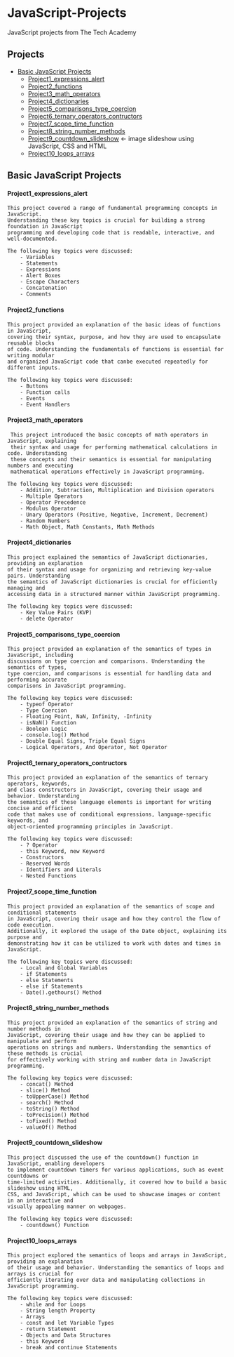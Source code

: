 # JavaScript-Projects
 JavaScript projects from The Tech Academy
## **Projects**
 - [Basic JavaScript Projects](#Basic-JavaScript-Projects)
   - [Project1_expressions_alert](#Project1_expressions_alert)
   - [Project2_functions](#Project2_functions)
   - [Project3_math_operators](#Project3_math_operators)
   - [Project4_dictionaries](#Project4_dictionaries)
   - [Project5_comparisons_type_coercion](#Project5_comparisons_type_coercion)
   - [Project6_ternary_operators_contructors](#Project6_ternary_operators_contructors)
   - [Project7_scope_time_function](#Project7_scope_time_function)
   - [Project8_string_number_methods](#Project8_string_number_methods)
   - [Project9_countdown_slideshow](#Project9_countdown_slideshow) <- image slideshow using JavaScript, CSS and HTML
   - [Project10_loops_arrays](#Project10_loops_arrays)


## **Basic JavaScript Projects** 

#### **Project1_expressions_alert**

    This project covered a range of fundamental programming concepts in JavaScript. 
    Understanding these key topics is crucial for building a strong foundation in JavaScript 
    programming and developing code that is readable, interactive, and well-documented. 

    The following key topics were discussed: 
        - Variables
        - Statements
        - Expressions
        - Alert Boxes
        - Escape Characters 
        - Concatenation
        - Comments

#### **Project2_functions**

    This project provided an explanation of the basic ideas of functions in JavaScript, 
    covering their syntax, purpose, and how they are used to encapsulate reusable blocks 
    of code. Understanding the fundamentals of functions is essential for writing modular 
    and organized JavaScript code that canbe executed repeatedly for different inputs. 

    The following key topics were discussed: 
        - Buttons
        - Function calls
        - Events
        - Event Handlers

#### **Project3_math_operators**

     This project introduced the basic concepts of math operators in JavaScript, explaining 
     their syntax and usage for performing mathematical calculations in code. Understanding 
     these concepts and their semantics is essential for manipulating numbers and executing 
     mathematical operations effectively in JavaScript programming.

    The following key topics were discussed: 
        - Addition, Subtraction, Multiplication and Division operators
        - Multiple Operators 
        - Operator Precedence
        - Modulus Operator
        - Unary Operators (Positive, Negative, Increment, Decrement)
        - Random Numbers
        - Math Object, Math Constants, Math Methods

#### **Project4_dictionaries**

    This project explained the semantics of JavaScript dictionaries, providing an explanation 
    of their syntax and usage for organizing and retrieving key-value pairs. Understanding 
    the semantics of JavaScript dictionaries is crucial for efficiently managing and 
    accessing data in a structured manner within JavaScript programming. 

    The following key topics were discussed: 
        - Key Value Pairs (KVP)
        - delete Operator

#### **Project5_comparisons_type_coercion**

    This project provided an explanation of the semantics of types in JavaScript, including 
    discussions on type coercion and comparisons. Understanding the semantics of types, 
    type coercion, and comparisons is essential for handling data and performing accurate 
    comparisons in JavaScript programming.

    The following key topics were discussed:
        - typeof Operator
        - Type Coercion
        - Floating Point, NaN, Infinity, -Infinity
        - isNaN() Function
        - Boolean Logic
        - console.log() Method
        - Double Equal Signs, Triple Equal Signs
        - Logical Operators, And Operator, Not Operator

#### **Project6_ternary_operators_contructors**

    This project provided an explanation of the semantics of ternary operators, keywords, 
    and class constructors in JavaScript, covering their usage and behavior. Understanding 
    the semantics of these language elements is important for writing concise and efficient 
    code that makes use of conditional expressions, language-specific keywords, and 
    object-oriented programming principles in JavaScript.

    The following key topics were discussed:
        - ? Operator
        - this Keyword, new Keyword
        - Constructors
        - Reserved Words
        - Identifiers and Literals
        - Nested Functions

#### **Project7_scope_time_function**

    This project provided an explanation of the semantics of scope and conditional statements 
    in JavaScript, covering their usage and how they control the flow of code execution. 
    Additionally, it explored the usage of the Date object, explaining its purpose and 
    demonstrating how it can be utilized to work with dates and times in JavaScript.

    The following key topics were discussed:
        - Local and Global Variables
        - if Statements
        - else Statements
        - else if Statements
        - Date().gethours() Method
        
#### **Project8_string_number_methods**

    This project provided an explanation of the semantics of string and number methods in 
    JavaScript, covering their usage and how they can be applied to manipulate and perform 
    operations on strings and numbers. Understanding the semantics of these methods is crucial 
    for effectively working with string and number data in JavaScript programming.  
    
    The following key topics were discussed:
        - concat() Method
        - slice() Method
        - toUpperCase() Method
        - search() Method
        - toString() Method
        - toPrecision() Method
        - toFixed() Method
        - valueOf() Method

#### **Project9_countdown_slideshow**

    This project discussed the use of the countdown() function in JavaScript, enabling developers 
    to implement countdown timers for various applications, such as event countdowns or 
    time-limited activities. Additionally, it covered how to build a basic slideshow using HTML, 
    CSS, and JavaScript, which can be used to showcase images or content in an interactive and 
    visually appealing manner on webpages.  

    The following key topics were discussed:
        - countdown() Function

#### **Project10_loops_arrays**

    This project explored the semantics of loops and arrays in JavaScript, providing an explanation 
    of their usage and behavior. Understanding the semantics of loops and arrays is crucial for 
    efficiently iterating over data and manipulating collections in JavaScript programming.

    The following key topics were discussed:
        - while and for Loops
        - String length Property
        - Arrays
        - const and let Variable Types
        - return Statement
        - Objects and Data Structures
        - this Keyword
        - break and continue Statements
        
        
        
